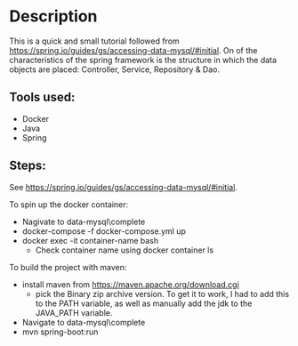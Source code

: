 # Description
This is a quick and small tutorial followed from https://spring.io/guides/gs/accessing-data-mysql/#initial. On of the characteristics of the 
spring framework is the structure in which the data objects are placed: Controller, Service, Repository & Dao. 

## Tools used:
   * Docker
   * Java
   * Spring
   
## Steps:
See https://spring.io/guides/gs/accessing-data-mysql/#initial.

To spin up the docker container:
- Nagivate to data-mysql\complete
- docker-compose -f docker-compose.yml up
- docker exec -it container-name bash
	- Check container name using docker container ls
	
To build the project with maven:
- install maven from https://maven.apache.org/download.cgi
	- pick the Binary zip archive version.
	To get it to work, I had to add this to the PATH variable, as well as manually add the jdk to the JAVA_PATH variable.
- Navigate to data-mysql\complete
- mvn spring-boot:run




